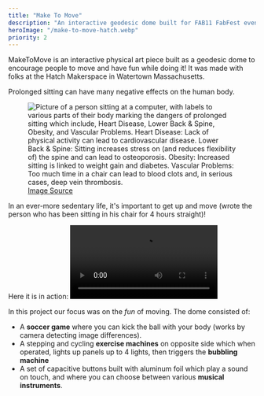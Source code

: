```yaml
---
title: "Make To Move"
description: "An interactive geodesic dome built for FAB11 FabFest event with the Hatch Makerspace."
heroImage: "/make-to-move-hatch.webp"
priority: 2
---
```


MakeToMove is an interactive physical art piece built as a geodesic dome to encourage people to move and have fun while doing it!
It was made with folks at the Hatch Makerspace in Watertown Massachusetts.

Prolonged sitting can have many negative effects on the human body.

<figure>
<img src="/make-to-move-sitting.webp" alt="Picture of a person sitting at a computer, with labels to various parts of their body marking the dangers of prolonged sitting which include, Heart Disease, Lower Back & Spine, Obesity, and Vascular Problems. Heart Disease: Lack of physical activity can lead to cardiovascular disease. Lower Back & Spine: Sitting increases stress on (and reduces flexibility of) the spine and can lead to osteoporosis. Obesity: Increased sitting is linked to weight gain and diabetes. Vascular Problems: Too much time in a chair can lead to blood clots and, in serious cases, deep vein thrombosis."/>
<figcaption>
<a href="https://www.yalemedicine.org/news/sitting-health-risks">Image Source</a>
</figcaption>
</figure>



In an ever-more sedentary life, it's important to get up and move (wrote the person who has been sitting in his chair for 4 hours straight)!

Here it is in action:
<video controls>
    <source src="/make-to-move-video-compress.mp4" type="video/mp4">
    Browser does not support HTML5 video.
</video>


In this project our focus was on the _fun_ of moving. The dome consisted of:
 - A **soccer game** where you can kick the ball with your body (works by camera detecting image differences).
 - A stepping and cycling **exercise machines** on opposite side which when operated, lights up panels up to 4 lights, then triggers the **bubbling machine**
 - A set of capacitive buttons built with aluminum foil which play a sound on touch, and where you can choose between various **musical instruments**.

